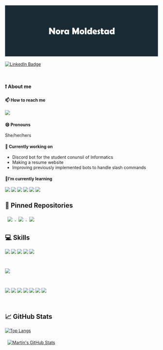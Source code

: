 ![Nora's GitHub Banner](./img/GitHubHeader.png)
<!-- (https://noramold.dev) for website-->


[![LinkedIn Badge](https://img.shields.io/badge/LinkedIn-Profile-informational?style=flat&logo=linkedin&logoColor=white&color=0D76A8)](https://www.linkedin.com/in/nora-moldestad/)


<br>

### ❗ About me

#### 📫 How to reach me
[![](https://img.shields.io/badge/Nora_Moldestad-informational?style=flat&logo=gmail&logoColor=white&color=4AB197)](mailto:nora.moldestad@gmail.com?subject=[GitHub]%20Hi%20There)

#### 😄 Pronouns
She/her/hers 

#### 🔭 Currently working on
- Discord bot for the student conunsil of Informatics 
- Making a resume website 
- Improving previously implemented bots to handle slash commands

#### 🌱I’m currently learning
![](https://img.shields.io/badge/React-informational?style=flat&logo=react&logoColor=white&color=4AB197)
![](https://img.shields.io/badge/Kotlin-informational?style=flat&logo=Kotlin&logoColor=white&color=4AB197)
![](https://img.shields.io/badge/Docker-informational?style=flat&logo=Docker&logoColor=white&color=4AB197)
![](https://img.shields.io/badge/Nginx-informational?style=flat&logo=Nginx&logoColor=white&color=4AB197)
![](https://img.shields.io/badge/Bash-informational?style=flat&logo=GNU_Bash&logoColor=white&color=4AB197)
![](https://img.shields.io/badge/Django-informational?style=flat&logo=Django&logoColor=white&color=4AB197)

<!-- -  [![](https://img.shields.io/badge/Email-informational?style=flat&logo=gmail&logoColor=white&color=4AB197)]
(mailto:nora.moldestad@gmail.com?subject=[GitHub]%20Source%20Han%20Sans) -->
## 📌 Pinned Repositories
<a href="https://github.com/noramold/cloud_bot">
  <img align="center" style="margin:0.5rem" src="https://github-readme-stats.vercel.app/api/pin/?username=noramold&repo=cloud_bot&title_color=ffffff&text_color=c9cacc&icon_color=4AB197&bg_color=1A2B34" />
</a>
<a href="https://github.com/noramold/carebot">
  <img align="center" style="margin:0.5rem" src="https://github-readme-stats.vercel.app/api/pin/?username=noramold&repo=carebot&title_color=ffffff&text_color=c9cacc&icon_color=4AB197&bg_color=1A2B34" />
</a>
<a href="https://github.com/noramold/DadBot">
  <img align="center" style="margin:0.5rem" src="https://github-readme-stats.vercel.app/api/pin/?username=noramold&repo=DadBot&title_color=ffffff&text_color=c9cacc&icon_color=4AB197&bg_color=1A2B34" />
</a>


<br>


## 💻 Skills 



![](https://img.shields.io/badge/Code-C-informational?style=flat&logo=c&logoColor=white&color=4AB197)
![](https://img.shields.io/badge/Code-Python-informational?style=flat&logo=Python&logoColor=white&color=4AB197)
![](https://img.shields.io/badge/Code-SQLite-informational?style=flat&logo=SQLite&logoColor=white&color=4AB197)
![](https://img.shields.io/badge/Code-Assembly-informational?style=flat&logo=AssemblyScript&logoColor=white&color=4AB197)
![](https://img.shields.io/badge/Code-JavaScript-informational?style=flat&logo=JavaScript&logoColor=white&color=4AB197)

<!-- <details>
<summary>More Skills</summary>-->
<br>

![](https://img.shields.io/badge/Style-CSS-informational?style=flat&logo=css3&logoColor=white&color=4AB197)

<br>

<!-- ![](https://img.shields.io/badge/Test-Jasmine-informational?style=flat&logo=Jasmine&logoColor=white&color=4AB197) -->


<!-- ![](https://img.shields.io/badge/Tools-NGINX-informational?style=flat&logo=nginx&logoColor=white&color=4AB197) -->
![](https://img.shields.io/badge/Tools-AzureCloud-informational?style=flat&logo=Microsoft-Azure&logoColor=white&color=4AB197)
![](https://img.shields.io/badge/Tools-Discord.js-informational?style=flat&logo=Discord&logoColor=white&color=4AB197)
![](https://img.shields.io/badge/Tools-NPM-informational?style=flat&logo=npm&logoColor=white&color=4AB197)
![](https://img.shields.io/badge/Tools-GitHub-informational?style=flat&logo=GitHub&logoColor=white&color=4AB197)
![](https://img.shields.io/badge/Tools-GitLab-informational?style=flat&logo=GitLab&logoColor=white&color=4AB197)
![](https://img.shields.io/badge/Tools-Krita-informational?style=flat&logo=Krita&logoColor=white&color=4AB197)
![](https://img.shields.io/badge/Tools-Linux-informational?style=flat&logo=Linux&logoColor=white&color=4AB197)
<!-- </details>-->

<br>

## 📈 GitHub Stats


<!-- <a href="https://github.com/noramold">
  <img align="center" style="margin:0.5rem" src="https://github-readme-stats.vercel.app/api/top-langs/?username=noramold&hide=html,css&title_color=ffffff&text_color=c9cacc&icon_color=4AB197&bg_color=1A2B34" />
</a> -->

[![Top Langs](https://github-readme-stats.vercel.app/api/top-langs/?username=noramold)](https://github.com/noramold/github-readme-stats)

<a href="https://github.com/noramold">
  <img align="center" style="margin:0.5rem" src="https://github-readme-stats.vercel.app/api?username=noramold&show_icons=true&line_height=27&count_private=true&title_color=ffffff&text_color=c9cacc&icon_color=4AB097&bg_color=1A2B34" alt="Martin's GitHub Stats" />
</a>
<!--
**noramold/noramold** is a ✨ _special_ ✨ repository because its `README.md` (this file) appears on your GitHub profile.

Here are some ideas to get you started:

- 🔭 I’m currently working on ...
- 🌱 I’m currently learning ...
- 👯 I’m looking to collaborate on ...
- 🤔 I’m looking for help with ...
- 💬 Ask me about ...
- 📫 How to reach me: ...
- 😄 Pronouns: ...
- ⚡ Fun fact: ...
-->

